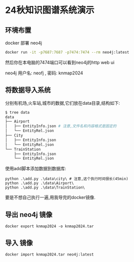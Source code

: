 # 24秋知识图谱系统演示

## 环境布置
docker 部署 neo4j
```bash
docker run -it -p7687:7687 -p7474:7474 --rm neo4j:latest
```

然后你在本电脑的7474端口可以看到neo4j的http web ui

neo4j 用户名: neofj , 密码: knmap2024

## 将数据导入系统

分别有机场,火车站,城市的数据,它们放在data目录,结构如下:

```bash
$ tree data
data
├── Airport
│   ├── EntityInfo.json # 注意,文件名和内容格式是固定的
│   └── EntityRel.json
├── City
│   ├── EntityInfo.json
│   └── EntityRel.json
└── TrainStation
    ├── EntityInfo.json
    └── EntityRel.json
```

使用add脚本添加数据到数据库:
```
python .\add.py .\data\city\ # 注意,这个执行时间很长(45min)
python .\add.py .\data\Airport\
python .\add.py .\data\TrainStation\
```

要是不想自己执行一遍,用我导完的docker镜像.

## 导出 neo4j 镜像

```
docker export knmap2024 -o knmap2024.tar
```

## 导入 镜像
```
docker import knmap2024.tar neo4j:latest
```

